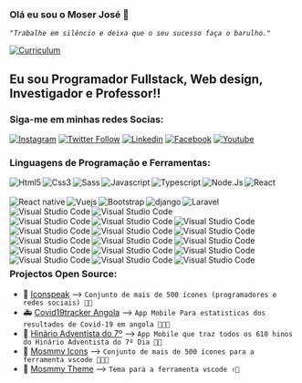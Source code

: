 ### Olá eu sou o Moser José 👋

*``"Trabalhe em silêncio e deixa que o seu sucesso faça o barulho."``*

[![Curriculum](https://img.shields.io/website?label=Curriculum&style=for-the-badge&url=https%3A%2F%2Fcodestackr.com)](https://github.com/moser-jose/curriculum/blob/master/main.pdf)

## Eu sou Programador Fullstack, Web design, Investigador e Professor!!

### Siga-me em minhas redes Socias:

[![Instagram](https://img.shields.io/badge/Instagram-E4405F?style=for-the-badge&logo=instagram&logoColor=white)](https://instagram.com/mosmmy)
[![Twitter Follow](https://img.shields.io/twitter/follow/mosmmy?color=1DA1F2&logo=twitter&style=for-the-badge)](https://twitter.com/intent/follow?original_referer=https%3A%2F%2Fgithub.com%2Fmoser-jose&screen_name=mosmmy)
[![Linkedin](https://img.shields.io/badge/LinkedIn-0077B5?style=for-the-badge&logo=linkedin&logoColor=white)](https://linkedin.com/in/moser-jose)
[![Facebook](https://img.shields.io/badge/Facebook-1877F2?style=for-the-badge&logo=facebook&logoColor=white)](https://facebook.com/moser.jos)
[![Youtube](https://img.shields.io/badge/YouTube-FF0000?style=for-the-badge&logo=youtube&logoColor=white)](https://www.youtube.com/channel/UC2aE6onwiHt9dINcL-mvx0g?view_as=subscriber)

### Linguagens de Programação e Ferramentas:



<img align="left" alt="Html5"  src="https://img.shields.io/badge/HTML5-E34F26?style=for-the-badge&logo=html5&logoColor=white"/>
<img align="left" alt="Css3"  src="https://img.shields.io/badge/CSS3-1572B6?style=for-the-badge&logo=css3&logoColor=white"/>
<img align="left" alt="Sass"  src="https://img.shields.io/badge/Sass-CC6699?style=for-the-badge&logo=sass&logoColor=white"/>
<img align="left" alt="Javascript"  src="https://img.shields.io/badge/JavaScript-323330?style=for-the-badge&logo=javascript&logoColor=F7DF1E"/>
<img align="left" alt="Typescript"  src="https://img.shields.io/badge/TypeScript-007ACC?style=for-the-badge&logo=typescript&logoColor=white"/>

<img align="left" alt="Node.Js"  src="https://img.shields.io/badge/Node.js-43853D?style=for-the-badge&logo=node.js&logoColor=white"/>

<img align="left" alt="React"  src="https://img.shields.io/badge/React-20232A?style=for-the-badge&logo=react&logoColor=61DAFB"/>
<br />
<br />
<img align="left" alt="React native"  src="https://img.shields.io/badge/React_Native-20232A?style=for-the-badge&logo=react&logoColor=61DAFB"/>
<img align="left" alt="Vuejs"  src="https://img.shields.io/badge/Vue.js-35495E?style=for-the-badge&logo=vue.js&logoColor=4FC08D"/>

<img align="left" alt="Bootstrap"  src="https://img.shields.io/badge/Bootstrap-563D7C?style=for-the-badge&logo=bootstrap&logoColor=white"/>
<img align="left" alt="django"  src="https://img.shields.io/badge/Django-092E20?style=for-the-badge&logo=django&logoColor=white"/>
<img align="left" alt="Laravel"  src="https://img.shields.io/badge/Laravel-FF2D20?style=for-the-badge&logo=laravel&logoColor=white"/>
<img align="left" alt="Visual Studio Code"  src="https://img.shields.io/badge/MySQL-00000F?style=for-the-badge&logo=mysql&logoColor=white"/>
<img align="left" alt="Visual Studio Code"  src="https://img.shields.io/badge/MongoDB-4EA94B?style=for-the-badge&logo=mongodb&logoColor=white"/>
<br />
<br />
<img align="left" alt="Visual Studio Code"  src="https://img.shields.io/badge/Flutter-02569B?style=for-the-badge&logo=flutter&logoColor=white"/>
<img align="left" alt="Visual Studio Code"  src="https://img.shields.io/badge/Dart-0175C2?style=for-the-badge&logo=dart&logoColor=white"/>
<img align="left" alt="Visual Studio Code"  src="https://img.shields.io/badge/Markdown-000000?style=for-the-badge&logo=markdown&logoColor=white"/>
<img align="left" alt="Visual Studio Code"  src="https://img.shields.io/badge/git-F05032?style=for-the-badge&logo=git&logoColor=white"/>
<img align="left" alt="Visual Studio Code"  src="https://img.shields.io/badge/npm-CB3837?style=for-the-badge&logo=npm&logoColor=white"/>
<img align="left" alt="Visual Studio Code"  src="https://img.shields.io/badge/Dart-0175C2?style=for-the-badge&logo=dart&logoColor=white"/>
<img align="left" alt="Visual Studio Code"  src="https://img.shields.io/badge/PHP-777BB4?style=for-the-badge&logo=php&logoColor=white"/>
<img align="left" alt="Visual Studio Code"  src="https://img.shields.io/badge/Java-ED8B00?style=for-the-badge&logo=java&logoColor=white"/>
<img align="left" alt="Visual Studio Code"  src="https://img.shields.io/badge/Latex-008080?style=for-the-badge&logo=latex&logoColor=white"/>
<br />

<br />
<img align="left" alt="Visual Studio Code"  src="https://img.shields.io/badge/Python-14354C?style=for-the-badge&logo=python&logoColor=white"/>
<img align="left" alt="Visual Studio Code"  src="https://img.shields.io/badge/.NET-5C2D91?style=for-the-badge&logo=.net&logoColor=white"/>
<img align="left" alt="Visual Studio Code"  src="https://img.shields.io/badge/Python-3776AB?style=for-the-badge&logo=python&logoColor=white"/>
<img align="left" alt="Visual Studio Code"  src="https://img.shields.io/badge/Mendeley-9D1620?style=for-the-badge&logo=mendeley&logoColor=white"/>
<img align="left" alt="Visual Studio Code"  src="https://img.shields.io/badge/C-00599C?style=for-the-badge&logo=c&logoColor=white"/>
<img align="left" alt="Visual Studio Code"  src="https://img.shields.io/badge/Visual Studio Code-00599C?style=for-the-badge&logo=visual studio code&logoColor=white"/>
<br />
<br />


### Projectos Open Source:

- 🦾 [Iconspeak](https://www.npmjs.com/package/iconspeck) --> ``Conjunto de mais de 500 ícones (programadores e redes sociais) 🙌🏽``
- 🚑 [Covid19tracker Angola](https://github.com/moser-jose/angola) --> ``App Mobile Para estatisticas dos resultados de Covid-19 em angola 👨🏽‍🔬``
- 📱  [Hinário Adventista do 7º](https://hinario-adventista.vercel.app/) --> ``App Mobile que traz todos os 610 hinos do Hinário Adventista do 7º Dia 🙏🏽``
- 💎 [Mosmmy Icons](https://github.com/moser-jose/mosmmy-icons-vscode) --> ``Conjunto de mais de 500 ícones para a ferramenta vscode 🧑🏽‍🎨``
- 💎 [Mosmmy Theme](https://moser-jose.github.io/mosmmy-theme-vscode/) --> ``Tema para a ferramenta vscode ✌🏽``

<br/>

[github]: https://github.com/moser-jose
[twitter]: https://twitter.com/mosmmy
[youtube]: https://youtube.com/mosmmy
[facebook]: https://facebook.com/moser-j
[instagram]: https://instagram.com/mosmmy
[linkedin]: https://linkedin.com/in/moser-jose